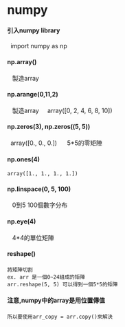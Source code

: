 numpy
=========
#### 引入numpy library 
    import numpy as np 
#### np.array()
    製造array 
#### np.arange(0,11,2) 
    製造array  
    array([0, 2, 4, 6, 8, 10])
#### np.zeros(3), np.zeros((5, 5)) 
   array([0., 0., 0.])   
    5*5的零矩陣 
#### np.ones(4) 
    array([1., 1., 1., 1.]) 
#### np.linspace(0, 5, 100) 
    0到5 100個數字分布 
#### np.eye(4) 
    4*4的單位矩陣 
#### reshape()   
    將矩陣切割     
    ex. arr 是一個0~24組成的矩陣    
    arr.reshape(5, 5) 可以得到一個5*5的矩陣     

#### 注意,numpy中的array是用位置傳值   
    所以要使用arr_copy = arr.copy()來解決  
    
     
